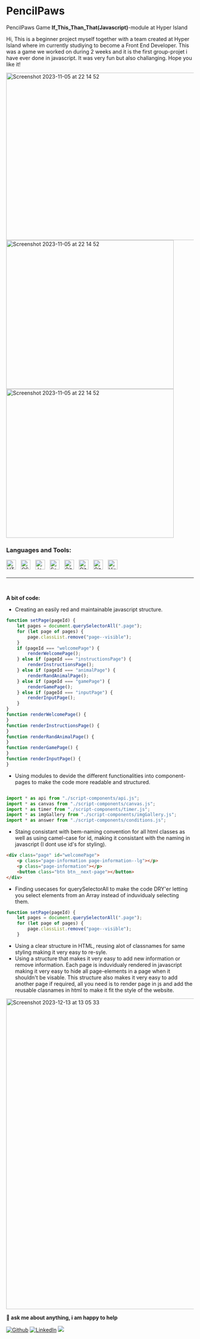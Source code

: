 # PencilPaws
PencilPaws Game **If_This_Than_That(Javascript)**-module at Hyper Island

Hi, This is a beginner project myself together with a team created at Hyper Island where im currently studiying to become a Front End Developer. This was a game we worked on during 2 weeks and it is the first group-projet i have ever done in javascript. It was very fun but also challanging. Hope you like it! 

<img width="900" height="450" alt="Screenshot 2023-11-05 at 22 14 52" src="https://github.com/OskarSollenberg/Oskar__pensilPaws/assets/122973984/c2e68503-ffc1-4acc-bbf9-2e1b47fbe781">

<img width="450" height="400" alt="Screenshot 2023-11-05 at 22 14 52" src="https://github.com/OskarSollenberg/Oskar__pensilPaws/assets/122973984/7dbdad72-306d-4922-8329-058acd4987f9">
<img width="450" height="400" alt="Screenshot 2023-11-05 at 22 14 52" src="https://github.com/OskarSollenberg/Oskar__pensilPaws/assets/122973984/510f1f2f-d607-4836-8076-cb3afa932036">







### Languages and Tools:


<img align="left" alt="HTML5" width="26px" src="https://cdn.jsdelivr.net/gh/devicons/devicon/icons/html5/html5-original.svg" style="padding-right:10px;" />
<img align="left" alt="CSS3" width="26px" src="https://cdn.jsdelivr.net/gh/devicons/devicon/icons/css3/css3-original.svg" style="padding-right:10px;" />
<img align="left" alt="Javascript" width="26px" src="https://cdn.worldvectorlogo.com/logos/javascript-1.svg" style="padding-right:10px;" />
<img align="left" alt="Sass" width="26px" src="https://cdn.jsdelivr.net/gh/devicons/devicon/icons/sass/sass-original.svg" style="padding-right:10px;" />
<img align="left" alt="Git" width="26px" src="https://cdn.jsdelivr.net/gh/devicons/devicon/icons/git/git-original.svg" style="padding-right:10px;" />
<img align="left" alt="GitHub" width="26px" src="https://user-images.githubusercontent.com/3369400/139448065-39a229ba-4b06-434b-bc67-616e2ed80c8f.png" style="padding-right:10px;" />
<img align="left" alt="GitHub" width="26px" src="https://seeklogo.com/images/N/netlify-logo-758722CDF4-seeklogo.com.png" style="padding-right:10px;" />
<img align="left" alt="Visual Studio Code" width="26px" src="https://cdn.jsdelivr.net/gh/devicons/devicon/icons/vscode/vscode-original.svg" style="padding-right:10px;" />

<br />
<br />

---


<!--STRAT_SECTION:code-->

<br>

**A bit of code:**

- Creating an easily red and maintainable javascript structure.

  
```js
function setPage(pageId) {
    let pages = document.querySelectorAll(".page");
    for (let page of pages) {
        page.classList.remove("page--visible");
    }
    if (pageId === "welcomePage") {
        renderWelcomePage();
    } else if (pageId === "instructionsPage") {
        renderInstructionsPage();
    } else if (pageId === "animalPage") {
        renderRandAnimalPage();
    } else if (pageId === "gamePage") {
        renderGamePage();
    } else if (pageId === "inputPage") {
        renderInputPage();
    }
}
function renderWelcomePage() {
}
function renderInstructionsPage() {
}
function renderRandAnimalPage() {
}
function renderGamePage() {
}
function renderInputPage() {
}

```

- Using modules to devide the different functionalities into component-pages to make the code more readable and structured. 
```js

import * as api from "./script-components/api.js";
import * as canvas from "./script-components/canvas.js";
import * as timer from "./script-components/timer.js";
import * as imgGallery from "./script-components/imgGallery.js";
import * as answer from "./script-components/conditions.js";

```

- Staing consistant with bem-naming convention for all html classes as well as using camel-case for id, making it consistant with the naming in javascript (I dont use id's for styling). 
```html
<div class="page" id="welcomePage">
    <p class="page-information page-information--lg"></p>
    <p class="page-information"></p>
    <button class="btn btn__next-page"></button>
</div>
```

- Finding usecases for querySelectorAll to make the code DRY'er letting you select elements from an Array instead of induvidualy selecting them.
```js
function setPage(pageId) {
    let pages = document.querySelectorAll(".page");
    for (let page of pages) {
        page.classList.remove("page--visible");
    }
```
- Using a clear structure in HTML, reusing alot of classnames for same styling making it very easy to re-syle.
- Using a structure that makes it very easy to add new information or remove information. Each page is induvidualy rendered in javascript making it very easy to hide all page-elements in a page when it shouldn't be visable. This structure also makes it very easy to add another page if required, all you need is to render page in js and add the reusable clasnames in html to make it fit the style of the website.
<img width="835" alt="Screenshot 2023-12-13 at 13 05 33" src="https://github.com/OskarSollenberg/Oskar__pensilPaws/assets/122973984/0202e536-8181-4e62-a548-7e6c4e5dc3ff">

 




**💬 ask me about anything, i am happy to help**

<p>
<a href="https://github.com/thmsgbrt" target="_blank"><img alt="Github" src="https://img.shields.io/badge/GitHub-%2312100E.svg?&style=for-the-badge&logo=Github&logoColor=white" /></a> 
<a href="https://www.linkedin.com/in/thomas-guibert" target="_blank"><img alt="LinkedIn" src="https://img.shields.io/badge/linkedin-%230077B5.svg?&style=for-the-badge&logo=linkedin&logoColor=white" /></a>
<a href="https://www.instagram.com/mokkapps/"><img src="https://img.shields.io/badge/instagram-%23E4405F.svg?&style=for-the-badge&logo=instagram&logoColor=white"></a>
</p>

